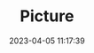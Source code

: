 ---
weight: 1
images:
- /images/edited/113.jpeg
title: Picture
date: 2023-04-05 11:17:39
tags: [luminar neo,work,diningtable,knife,person,bowl,spoon]
---